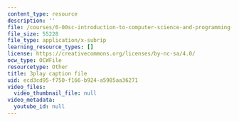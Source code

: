 ```yaml
---
content_type: resource
description: ''
file: /courses/6-00sc-introduction-to-computer-science-and-programming-spring-2011/ecd3cd95f750f166b924a5985aa36271_5gt2WDBl8-0.srt
file_size: 55228
file_type: application/x-subrip
learning_resource_types: []
license: https://creativecommons.org/licenses/by-nc-sa/4.0/
ocw_type: OCWFile
resourcetype: Other
title: 3play caption file
uid: ecd3cd95-f750-f166-b924-a5985aa36271
video_files:
  video_thumbnail_file: null
video_metadata:
  youtube_id: null
---
```

